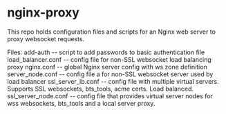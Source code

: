 # nginx-proxy

This repo holds configuration files and scripts for an Nginx web server to proxy websocket requests.

Files:
add-auth -- script to add passwords to basic authentication file
load_balancer.conf -- config file for non-SSL websocket load balancing proxy
nginx.conf -- global Nginx server config with ws zone definition
server_node.conf -- config file a for non-SSL websocket server used by load balancer
ssl_server_lb.conf -- config file with multiple virtual servers. Supports SSL websockets, bts_tools, acme certs. Load balanced.
ssl_server_node.conf -- config file that provides virtual server nodes for wss websockets, bts_tools and a local server proxy.
